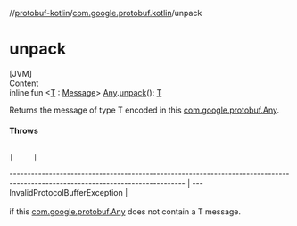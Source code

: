 //[protobuf-kotlin](/reference/kotlin/api-docs/)/[com.google.protobuf.kotlin](/reference/kotlin/api-docs/protobuf-kotlin/com.google.protobuf.kotlin/)/unpack

# unpack

[JVM] \
Content \
inline fun <[T]() :
[Message](/reference/java/api-docs/com/google/protobuf/Message.html)>
[Any](/reference/java/api-docs/com/google/protobuf/Any.html).[unpack]()():
[T]() 

Returns the message of type T encoded in this
[com.google.protobuf.Any](/reference/java/api-docs/com/google/protobuf/Any.html).

#### Throws

                                                                                                                                |     |
------------------------------------------------------------------------------------------------------------------------------- | ---
<a name="com.google.protobuf.kotlin//unpack/com.google.protobuf.Any#/PointingToDeclaration/"></a>InvalidProtocolBufferException | <a name="com.google.protobuf.kotlin//unpack/com.google.protobuf.Any#/PointingToDeclaration/"></a><br><br>if this [com.google.protobuf.Any](/reference/java/api-docs/com/google/protobuf/Any.html) does not contain a T message.<br><br>
